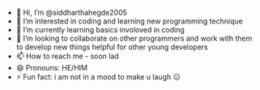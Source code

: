 - 👋 Hi, I’m @siddharthahegde2005
- 👀 I’m interested in coding and learning new programming technique
- 🌱 I’m currently learning basics involoved in coding
- 💞️ I’m looking to collaborate on other programmers and work with them to develop new things helpful for other young developers
- 📫 How to reach me - soon lad
- 😄 Pronouns: HE/HIM
- ⚡ Fun fact: i am not in a mood to make u laugh 😑

<!---
siddharthhegde2005/siddharthhegde2005 is a ✨ special ✨ repository because its `README.md` (this file) appears on your GitHub profile.
You can click the Preview link to take a look at your changes.

HOPE I WILL FILL MORE WITH TIME
--->
